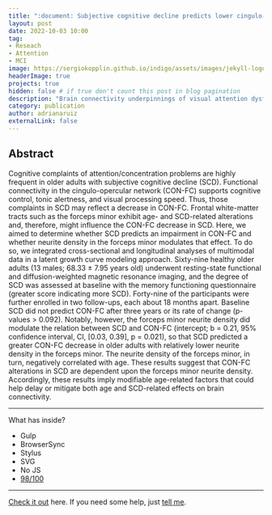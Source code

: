 ```yaml
---
title: ":document: Subjective cognitive decline predicts lower cingulo-opercular network functional connectivity in individuals with lower neurite density in the forceps minor"
layout: post
date: 2022-10-03 10:00
tag: 
- Reseach
- Attention
- MCI
image: https://sergiokopplin.github.io/indigo/assets/images/jekyll-logo-light-solid.png
headerImage: true
projects: true
hidden: false # if true don't count this post in blog pagination
description: "Brain connectivity underpinnings of visual attention dysfunctions in mild cognitive impairment."
category: publication
author: adrianaruiz
externalLink: false
---
```


## Abstract
Cognitive complaints of attention/concentration problems are highly frequent in older adults with subjective cognitive decline (SCD). Functional connectivity in the cingulo-opercular network (CON-FC) supports cognitive control, tonic alertness, and visual processing speed. Thus, those complaints in SCD may reflect a decrease in CON-FC. Frontal white-matter tracts such as the forceps minor exhibit age- and SCD-related alterations and, therefore, might influence the CON-FC decrease in SCD. Here, we aimed to determine whether SCD predicts an impairment in CON-FC and whether neurite density in the forceps minor modulates that effect. To do so, we integrated cross-sectional and longitudinal analyses of multimodal data in a latent growth curve modeling approach. Sixty-nine healthy older adults (13 males; 68.33 ± 7.95 years old) underwent resting-state functional and diffusion-weighted magnetic resonance imaging, and the degree of SCD was assessed at baseline with the memory functioning questionnaire (greater score indicating more SCD). Forty-nine of the participants were further enrolled in two follow-ups, each about 18 months apart. Baseline SCD did not predict CON-FC after three years or its rate of change (p-values > 0.092). Notably, however, the forceps minor neurite density did modulate the relation between SCD and CON-FC (intercept; b = 0.21, 95% confidence interval, CI, [0.03, 0.39], p = 0.021), so that SCD predicted a greater CON-FC decrease in older adults with relatively lower neurite density in the forceps minor. The neurite density of the forceps minor, in turn, negatively correlated with age. These results suggest that CON-FC alterations in SCD are dependent upon the forceps minor neurite density. Accordingly, these results imply modifiable age-related factors that could help delay or mitigate both age and SCD-related effects on brain connectivity.

---

What has inside?

- Gulp
- BrowserSync
- Stylus
- SVG
- No JS
- [98/100](https://developers.google.com/speed/pagespeed/insights/?url=http%3A%2F%2Fsergiokopplin.github.io%2Findigo%2F)

---

[Check it out](https://sergiokopplin.github.io/indigo/) here.
If you need some help, just [tell me](https://github.com/sergiokopplin/indigo/issues).